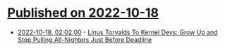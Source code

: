 # [Published on 2022-10-18](index.md)

* [2022-10-18, 02:02:00](https://linux.slashdot.org/story/22/10/17/220230/linus-torvalds-to-kernel-devs-grow-up-and-stop-pulling-all-nighters-just-before-deadline?utm_source=rss1.0mainlinkanon&utm_medium=feed) - [Linus Torvalds To Kernel Devs: Grow Up and Stop Pulling All-Nighters Just Before Deadline](https://linux.slashdot.org/story/22/10/17/220230/linus-torvalds-to-kernel-devs-grow-up-and-stop-pulling-all-nighters-just-before-deadline?utm_source=rss1.0mainlinkanon&utm_medium=feed)
